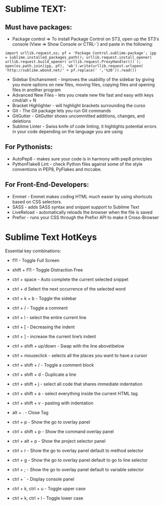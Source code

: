 # Sublime TEXT:

## Must have packages:

* Package control =>  To install Package Control on ST3, open up the ST3′s console (View => Show Console or CTRL-`) and paste in the following:

```
import urllib.request,os; pf = 'Package Control.sublime-package'; ipp = sublime.installed_packages_path(); urllib.request.install_opener( urllib.request.build_opener( urllib.request.ProxyHandler()) ); open(os.path.join(ipp, pf), 'wb').write(urllib.request.urlopen( 'http://sublime.wbond.net/' + pf.replace(' ','%20')).read())
```

* Sidebar Enchansment - improves the usability of the sidebar by giving you more options on new files, moving files, copying files and opening files in another program
* Advanced New Files - lets you create new file fast and easy with keys cmd/alt + N
* Bracket Highlighter - will highlight brackets surrounding the curso
* Git - The Git package lets you run Git commands
* GitGutter - GitGutter shows uncommitted additions, changes, and deletions
* Sublime Linter - Swiss knife of code linting, it highlights potential errors in your code depending on the language you are using

## For Pythonists:
* AutoPep8 - makes sure your code is in harmony with pep8 principles
* PythonFlake8 Lint - check Python files against some of the style conventions in PEP8, PyFlakes and mccabe.

## For Front-End-Developers:
* Emmet - Emmet makes coding HTML much easier by using shortcuts based on CSS selectors.
* SASS - adds SASS syntax and snippet support to Sublime Text
* LiveReload - automatically reloads the browser when the file is saved
* Prefixr - runs your CSS through the Prefixr API to make it Cross-Browser


# Sublime Text HotKeys

Essential key combinations:

* f11 - Toggle Full Screen
* shift + f11 - Toggle Distraction Free

* ctrl + space - Auto complete the current selected snippet
* ctrl + d Select the next occurrence of the selected word
* ctrl + k + b - Toggle the sidebar
* ctrl + / - Toggle a comment
* ctrl + l - select the entire current line
* ctrl + [ - Decreasing the indent
* ctrl + ] - increase the current line’s indent
* ctrl + shift + up/down - Swap with the line above\below
* ctrl + mouseclick - selects all the places you want to have a cursor
* ctrl + shift + / - Toggle a comment block
* ctrl + shift + d - Duplicate a line
* ctrl + shift + j - select all code that shares immediate indentation
* ctrl + shift + a -  select everything inside the current HTML tag
* ctrl + shift + v -  pasting with indentation

* alt + . - Close Tag
* ctrl + p - Show the go to overlay panel
* ctrl + shift + p - Show the command overlay panel
* ctrl + alt + p - Show the project selector panel
* ctrl + r - Show the go to overlay panel default to method selector
* ctrl + g - Show the go to overlay panel default to go to line selector
* ctrl + ; - Show the go to overlay panel default to variable selector
* ctrl + ` - Display console panel
* ctrl + k, ctrl + u - Toggle upper case
* ctrl + k, ctrl + l - Toggle lower case
